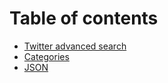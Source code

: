 # Table of contents

* [Twitter advanced search](README.md)
* [Categories](categories.md)
* [JSON](json.md)
